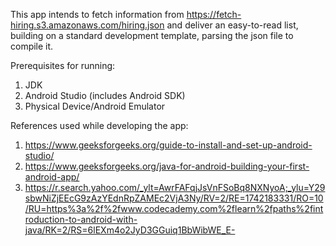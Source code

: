 This app intends to fetch information from https://fetch-hiring.s3.amazonaws.com/hiring.json and deliver an easy-to-read list, building on a standard development template, parsing the json file to compile it.

Prerequisites for running:
1) JDK
2) Android Studio (includes Android SDK)
3) Physical Device/Android Emulator

References used while developing the app:
1) https://www.geeksforgeeks.org/guide-to-install-and-set-up-android-studio/
2) https://www.geeksforgeeks.org/java-for-android-building-your-first-android-app/
3) https://r.search.yahoo.com/_ylt=AwrFAFqjJsVnFSoBq8NXNyoA;_ylu=Y29sbwNiZjEEcG9zAzYEdnRpZAMEc2VjA3Ny/RV=2/RE=1742183331/RO=10/RU=https%3a%2f%2fwww.codecademy.com%2flearn%2fpaths%2fintroduction-to-android-with-java/RK=2/RS=6lEXm4o2JyD3GGuiq1BbWibWE_E-
